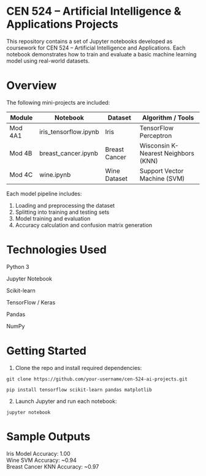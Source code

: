 # CEN 524 – Artificial Intelligence & Applications Projects
This repository contains a set of Jupyter notebooks developed as coursework for CEN 524 – Artificial Intelligence and Applications.
Each notebook demonstrates how to train and evaluate a basic machine learning model using real-world datasets.

# Overview
The following mini-projects are included:

|Module|Notebook|Dataset|Algorithm / Tools
|---------|-------------|------------|--------------------
|Mod 4A1 |iris_tensorflow.ipynb |	Iris |TensorFlow Perceptron
|Mod 4B	|breast_cancer.ipynb| Breast Cancer | Wisconsin	K-Nearest Neighbors (KNN)
|Mod 4C |	wine.ipynb | Wine Dataset |	Support Vector Machine (SVM)

Each model pipeline includes:

1. Loading and preprocessing the dataset
2. Splitting into training and testing sets
3. Model training and evaluation
4. Accuracy calculation and confusion matrix generation

# Technologies Used
Python 3

Jupyter Notebook

Scikit-learn

TensorFlow / Keras

Pandas

NumPy

# Getting Started
1. Clone the repo and install required dependencies:

   
`git clone https://github.com/your-username/cen-524-ai-projects.git`


`pip install tensorflow scikit-learn pandas matplotlib`

2. Launch Jupyter and run each notebook:

`jupyter notebook`


# Sample Outputs

Iris Model Accuracy: 1.00  
Wine SVM Accuracy: ~0.94  
Breast Cancer KNN Accuracy: ~0.97

